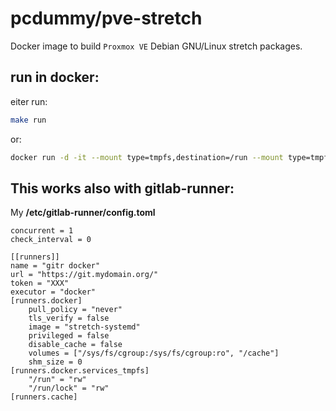 # pcdummy/pve-stretch

Docker image to build `Proxmox VE` Debian GNU/Linux stretch packages.

## run in docker:

eiter run:

``` bash
make run
```

or:

```bash
docker run -d -it --mount type=tmpfs,destination=/run --mount type=tmpfs,destination=/run/lock -v /sys/fs/cgroup:/sys/fs/cgroup:ro pcdummy/pve-stretch
```

## This works also with gitlab-runner:

My **/etc/gitlab-runner/config.toml**

    concurrent = 1
    check_interval = 0

    [[runners]]
    name = "gitr docker"
    url = "https://git.mydomain.org/"
    token = "XXX"
    executor = "docker"
    [runners.docker]
        pull_policy = "never"
        tls_verify = false
        image = "stretch-systemd"
        privileged = false
        disable_cache = false
        volumes = ["/sys/fs/cgroup:/sys/fs/cgroup:ro", "/cache"]
        shm_size = 0
    [runners.docker.services_tmpfs]
        "/run" = "rw"
        "/run/lock" = "rw"
    [runners.cache]